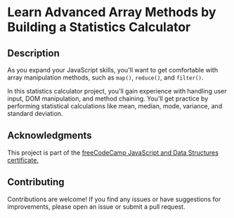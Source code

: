 # Learn Advanced Array Methods by Building a Statistics Calculator

## Description

As you expand your JavaScript skills, you'll want to get comfortable with array manipulation methods, such as `map()`, `reduce()`, and `filter()`.

In this statistics calculator project, you'll gain experience with handling user input, DOM manipulation, and method chaining. You'll get practice by performing statistical calculations like mean, median, mode, variance, and standard deviation.

## Acknowledgments

This project is part of the [freeCodeCamp JavaScript and Data Structures certificate.](https://www.freecodecamp.org/learn/learn-javascript-algorithms-and-data-structures)

## Contributing

Contributions are welcome! If you find any issues or have suggestions for improvements, please open an issue or submit a pull request.
